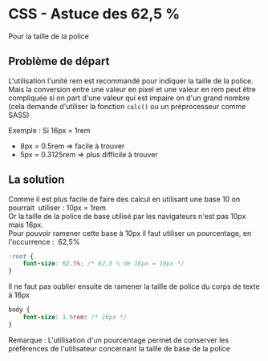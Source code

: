 # CSS - Astuce des 62,5 %

Pour la taille de la police

## Problème de départ

L'utilisation l'unité rem est recommandé pour indiquer la taille de la police.  
Mais la conversion entre une valeur en pixel et une valeur en rem peut être compliquée si on part d'une valeur qui est impaire on d'un grand nombre (cela demande d'utiliser la fonction `calc()` ou un préprocesseur comme SASS)

Exemple : Si 16px = 1rem

- 8px = 0.5rem => facile à trouver
- 5px = 0.3125rem => plus difficile à trouver

## La solution

Comme il est plus facile de faire des calcul en utilisant une base 10 on pourrait  utiliser : 10px = 1rem  
Or la taille de la police de base utilisé par les navigateurs n'est pas 10px mais 16px.  
Pour pouvoir ramener cette base à 10px il faut utiliser un pourcentage, en l'occurrence :  62,5%

```css
:root {
	font-size: 62.5%; /* 62,5 % de 16px = 10px */
}
```

Il ne faut pas oublier ensuite de ramener la taille de police du corps de texte à 16px

```css
body {
	font-size: 1.6rem: /* 16px */
}
```

Remarque : L'utilisation d'un pourcentage permet de conserver les préférences de l'utilisateur concernant la taille de base de la police
